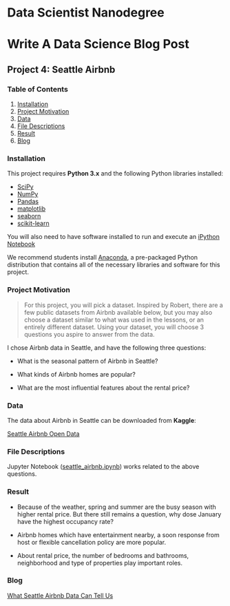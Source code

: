 # Data Scientist Nanodegree
# Write A Data Science Blog Post
## Project 4: Seattle Airbnb

### Table of Contents

1. [Installation](#Installation)
2. [Project Motivation](#Project-Motivation)
3. [Data](#Data)
4. [File Descriptions](#File-Descriptions)
5. [Result](#Result)
6. [Blog](#Blog)

### Installation

This project requires **Python 3.x** and the following Python libraries installed:

- [SciPy](https://www.scipy.org/)
- [NumPy](http://www.numpy.org/)
- [Pandas](http://pandas.pydata.org/)
- [matplotlib](http://matplotlib.org/)
- [seaborn](https://seaborn.pydata.org/)
- [scikit-learn](http://scikit-learn.org/stable/)

You will also need to have software installed to run and execute an [iPython Notebook](http://ipython.org/notebook.html)

We recommend students install [Anaconda](https://www.continuum.io/downloads), a pre-packaged Python distribution that contains all of the necessary libraries and software for this project.

### Project Motivation

> For this project, you will pick a dataset. Inspired by Robert, there are a few public datasets from Airbnb available below, but you may also choose a dataset similar to what was used in the lessons, or an entirely different dataset. Using your dataset, you will choose 3 questions you aspire to answer from the data.

I chose Airbnb data in Seattle, and have the following three questions:

- What is the seasonal pattern of Airbnb in Seattle?

- What kinds of Airbnb homes are popular?

- What are the most influential features about the rental price?

### Data

The data about Airbnb in Seattle can be downloaded from **Kaggle**:

[Seattle Airbnb Open Data](https://www.kaggle.com/airbnb/seattle/data)


### File Descriptions

Jupyter Notebook ([seattle_airbnb.ipynb](https://github.com/LucasBoTang/Project_Seattle_Airbnb/blob/master/seattle_airbnb.ipynb)) works related to the above questions. 

### Result

- Because of the weather, spring and summer are the busy season with higher rental price. But there still remains a question, why dose January have the highest occupancy rate?

- Airbnb homes which have entertainment nearby, a soon response from host or flexible cancellation policy are more popular.

- About rental price, the number of bedrooms and bathrooms, neighborhood and type of properties play important roles.

### Blog

[What Seattle Airbnb Data Can Tell Us](https://medium.com/@lucastang1994/what-seattle-airbnb-data-can-tell-us-263fbff8581a)
